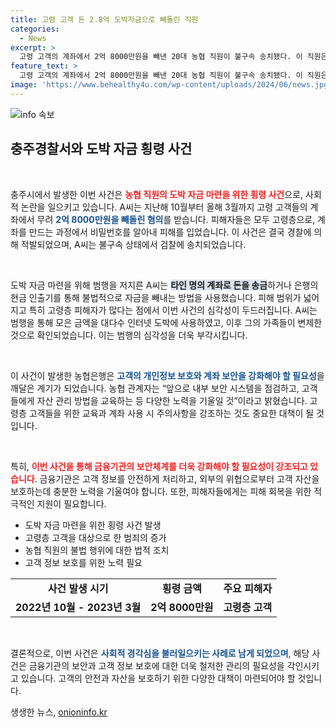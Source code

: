```yaml
---
title: 고령 고객 돈 2.8억 도박자금으로 빼돌린 직원
categories:
  - News
excerpt: >
  고령 고객의 계좌에서 2억 8000만원을 빼낸 20대 농협 직원이 불구속 송치됐다. 이 직원은 도박 자금을 마련하기 위해 비밀번호를 이용, 피해자들의 돈을 착취했으며, 가족이 대신 변제한 사실이 알려졌다. 클릭하세요!
feature_text: >
  고령 고객의 계좌에서 2억 8000만원을 빼낸 20대 농협 직원이 불구속 송치됐다. 이 직원은 도박 자금을 마련하기 위해 비밀번호를 이용, 피해자들의 돈을 착취했으며, 가족이 대신 변제한 사실이 알려졌다. 클릭하세요!
image: 'https://www.behealthy4u.com/wp-content/uploads/2024/06/news.jpg'
---
```


<p><img src="https://www.behealthy4u.com/wp-content/uploads/2024/06/news.jpg" alt="info 속보" /></p>

<h2 data-ke-size="size26">충주경찰서와 도박 자금 횡령 사건</h2>

<p data-ke-size="size16">&nbsp;</p>

<p>충주시에서 발생한 이번 사건은 <b><span style="color: #ee2323;">농협 직원의 도박 자금 마련을 위한 횡령 사건</span></b>으로, 사회적 논란을 일으키고 있습니다. A씨는 지난해 10월부터 올해 3월까지 고령 고객들의 계좌에서 무려 <b><span style="color: #1a5490;">2억 8000만원을 빼돌린 혐의</span></b>를 받습니다. 피해자들은 모두 고령층으로, 계좌를 만드는 과정에서 비밀번호를 알아내 피해를 입었습니다. 이 사건은 결국 경찰에 의해 적발되었으며, A씨는 불구속 상태에서 검찰에 송치되었습니다.</p>

<p data-ke-size="size16">&nbsp;</p>

<p>도박 자금 마련을 위해 범행을 저지른 A씨는 <b><span style="background-color: #21538527;">타인 명의 계좌로 돈을 송금</span></b>하거나 은행의 현금 인출기를 통해 불법적으로 자금을 빼내는 방법을 사용했습니다. 피해 범위가 넓어지고 특히 고령층 피해자가 많다는 점에서 이번 사건의 심각성이 두드러집니다. A씨는 범행을 통해 모은 금액을 대다수 인터넷 도박에 사용하였고, 이후 그의 가족들이 변제한 것으로 확인되었습니다. 이는 범행의 심각성을 더욱 부각시킵니다.</p>

<p data-ke-size="size16">&nbsp;</p>

<p>이 사건이 발생한 농협은행은 <b><span style="color: #1a5490;">고객의 개인정보 보호와 계좌 보안을 강화해야 할 필요성</span></b>을 깨달은 계기가 되었습니다. 농협 관계자는 “앞으로 내부 보안 시스템을 점검하고, 고객들에게 자산 관리 방법을 교육하는 등 다양한 노력을 기울일 것”이라고 밝혔습니다. 고령층 고객들을 위한 교육과 계좌 사용 시 주의사항을 강조하는 것도 중요한 대책이 될 것입니다.</p>

<p data-ke-size="size16">&nbsp;</p>

<p>특히, <b><span style="color: #ee2323;">이번 사건을 통해 금융기관의 보안체계를 더욱 강화해야 할 필요성이 강조되고 있습니다</span></b>. 금융기관은 고객 정보를 안전하게 처리하고, 외부의 위협으로부터 고객 자산을 보호하는데 충분한 노력을 기울여야 합니다. 또한, 피해자들에게는 피해 회복을 위한 적극적인 지원이 필요합니다.</p>

<ul>
<li>도박 자금 마련을 위한 횡령 사건 발생</li>
<li>고령층 고객을 대상으로 한 범죄의 증가</li>
<li>농협 직원의 불법 행위에 대한 법적 조치</li>
<li>고객 정보 보호를 위한 노력 필요</li>
</ul>

<table style="width: 100%;">
<tr>
<td style="text-align: center; height: 17px;"><b>사건 발생 시기</b></td>
<td style="text-align: center; height: 17px;"><b>횡령 금액</b></td>
<td style="text-align: center; height: 17px;"><b>주요 피해자</b></td>
</tr>
<tr>
<td style="text-align: center; height: 17px;"><b>2022년 10월 - 2023년 3월</b></td>
<td style="text-align: center; height: 17px;"><b>2억 8000만원</b></td>
<td style="text-align: center; height: 17px;"><b>고령층 고객</b></td>
</tr>
</table>

<p data-ke-size="size16">&nbsp;</p>

<p>결론적으로, 이번 사건은 <b><span style="color: #1a5490;">사회적 경각심을 불러일으키는 사례로 남게 되었으며</span></b>, 해당 사건은 금융기관의 보안과 고객 정보 보호에 대한 더욱 철저한 관리의 필요성을 각인시키고 있습니다. 고객의 안전과 자산을 보호하기 위한 다양한 대책이 마련되어야 할 것입니다.</p>
생생한 뉴스, <a href="https://onioninfo.kr" rel="dofollow">onioninfo.kr</a>


